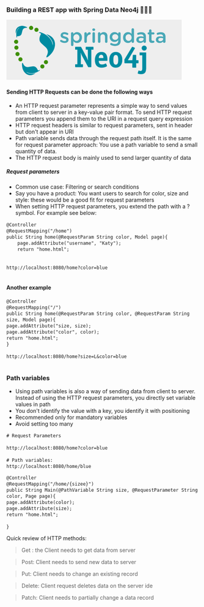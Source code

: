 

### Building a REST app with Spring Data Neo4j 🌱🌱🌱

![img.png](../../../../resources/img/img.png)




#### Sending HTTP Requests can be done the following ways

* An HTTP request parameter represents a simple way to send values from client to server in a key-value pair format. To send HTTP request parameters you append them to the URI in a request query expression
* HTTP request headers is similar to request parameters, sent in header but don't appear in URI
* Path variable sends data through the request path itself. It is the same for request parameter approach: You use a path variable to send a small quantity of data. 
* The HTTP request body is mainly used to send larger quantity of data



##### Request parameters


* Common use case: Filtering or search conditions
* Say you have a product: You want users to search for color, size and style: these would be a good fit for request parameters
* When setting HTTP request parameters, you extend the path with a ? symbol. For example see below: 

```aidl
@Controller
@RequestMapping("/home")
public String home(@RequestParam String color, Model page){ 
    page.addAttribute("username", "Katy");
    return "home.html";
    
    
http://localhost:8080/home?color=blue


```


#### Another example


```
@Controller
@RequestMapping("/")
public String home(@RequestParam String color, @RequestParam String size, Model page){
page.addAttribute("size, size);
page.addAttribute("color", color);
return "home.html";
}

http://localhost:8080/home?size=L&color=blue


```


### Path variables 

* Using path variables is also a way of sending data from client to server. Instead of using the HTTP request parameters, you directly set variable values in path
* You don't identify the value with a key, you identify it with positioning
* Recommended only for mandatory variables
* Avoid setting too many
```aidl
# Request Parameters

http://localhost:8080/home?color=blue

# Path variables:
http://localhost:8080/home/blue

```


```aidl
@Controller
@RequestMapping("/home/{sizee}")
public String Main(@PathVariable String size, @RequestParameter String color, Page page){
page.addAttribute(color);
page.addAttribute(size);
return "home.html";

}

```



Quick review of HTTP methods:

> Get : the Client needs to get data from server
 
> Post: Client needs to send new data to server

> Put: Client needs to change an existing record

> Delete: Client request deletes data on the server ide

> Patch: Client needs to partially change a data record




